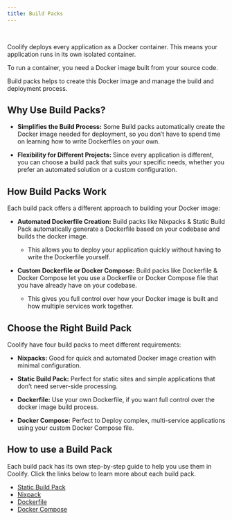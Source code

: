 ```yaml
---
title: Build Packs
---
```


<ZoomableImage src="/docs/images/builds/packs/packs-banner.webp" />

<br />

Coolify deploys every application as a Docker container. This means your application runs in its own isolated container. 

To run a container, you need a Docker image built from your source code. 

Build packs helps to create this Docker image and manage the build and deployment process.


## Why Use Build Packs?
- **Simplifies the Build Process:** Some Build packs automatically create the Docker image needed for deployment, so you don’t have to spend time on learning how to write Dockerfiles on your own.

- **Flexibility for Different Projects:** Since every application is different, you can choose a build pack that suits your specific needs, whether you prefer an automated solution or a custom configuration.


## How Build Packs Work
Each build pack offers a different approach to building your Docker image:

- **Automated Dockerfile Creation:** Build packs like Nixpacks & Static Build Pack automatically generate a Dockerfile based on your codebase and builds the docker image. 
  - This allows you to deploy your application quickly without having to write the Dockerfile yourself.

- **Custom Dockerfile or Docker Compose:** Build packs like Dockerfile & Docker Compose let you use a Dockerfile or Docker Compose file that you have already have on your codebase. 
  - This gives you full control over how your Docker image is built and how multiple services work together.


## Choose the Right Build Pack
Coolify have four build packs to meet different requirements:
- **Nixpacks:** Good for quick and automated Docker image creation with minimal configuration.

- **Static Build Pack:** Perfect for static sites and simple applications that don’t need server-side processing.

- **Dockerfile:** Use your own Dockerfile, if you want full control over the docker image build process.

- **Docker Compose:** Perfect to Deploy complex, multi-service applications using your custom Docker Compose file.


## How to use a Build Pack
Each build pack has its own step-by-step guide to help you use them in Coolify. Click the links below to learn more about each build pack.

- [Static Build Pack](#TODO)
- [Nixpack](#TODO)
- [Dockerfile](#TODO)
- [Docker Compose](#TODO)